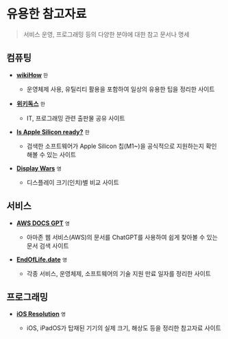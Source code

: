 # 유용한 참고자료

> 서비스 운영, 프로그래밍 등의 다양한 분야에 대한 참고 문서나 명세

## 컴퓨팅

- **[wikiHow](https://wikihow.com)** `한`

  - 운영체제 사용, 유틸리티 활용을 포함하여 일상의 유용한 팁을 정리한 사이트

- **[위키독스](https://wikidocs.net)** `한`

  - IT, 프로그래밍 관련 출판물 공유 사이트

- **[Is Apple Silicon ready?](https://isapplesiliconready.com)** `한`

  - 검색한 소프트웨어가 Apple Silicon 칩(M1~)을 공식적으로 지원하는지 확인해볼 수 있는 사이트

- **[Display Wars](https://www.displaywars.com)** `영`

  - 디스플레이 크기(인치)별 비교 사이트

## 서비스

- **[AWS DOCS GPT](https://www.awsdocsgpt.com)** `영`

  - 아마존 웹 서비스(AWS)의 문서를 ChatGPT를 사용하여 쉽게 찾아볼 수 있는 문서 검색 사이트

- **[EndOfLife.date](https://endoflife.date)** `영`

  - 각종 서비스, 운영체제, 소프트웨어의 기술 지원 만료 일자를 정리한 사이트

## 프로그래밍

- **[iOS Resolution](https://www.ios-resolution.com)** `영`

  - iOS, iPadOS가 탑재된 기기의 실제 크기, 해상도 등을 정리한 참고자료 사이트
